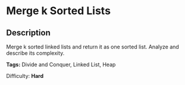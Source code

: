 # Merge k Sorted Lists
Description
-----------
Merge k sorted linked lists and return it as one sorted list. Analyze and describe its complexity.

**Tags:** Divide and Conquer, Linked List, Heap

Difficulty: **Hard**